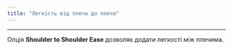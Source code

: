 ```yaml
---
title: "Легкість від плеча до плеча"
---
```


***

Опція **Shoulder to Shoulder Ease** дозволяє додати легкості між плечима.




